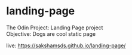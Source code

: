 # landing-page
The Odin Project: Landing Page project\
Objective: Dogs are cool static page

live: https://sakshamsds.github.io/landing-page/


